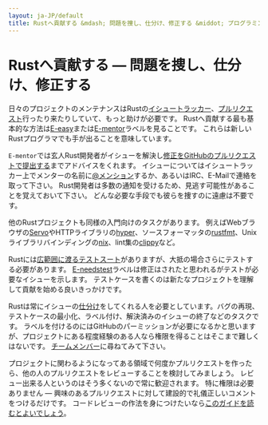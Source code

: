 ```yaml
---
layout: ja-JP/default
title: Rustへ貢献する &mdash; 問題を捜し、仕分け、修正する &middot; プログラミング言語Rust
---
```


# Rustへ貢献する &mdash; 問題を捜し、仕分け、修正する

日々のプロジェクトのメンテナンスはRustの[イシュートラッカー][issue tracker]、[プルリクエスト][PR]行ったり来たりしていて、もっと助けが必要です。
Rustへ貢献する最も基本的な方法は[E-easy]または[E-mentor]ラベルを見ることです。
これらは新しいRustプログラマでも手が出ることを意味しています。

`E-mentor`では玄人Rust開発者がイシューを解決し[修正をGitHubのプルリクエストで提出する][pull]までアドバイスをくれます。
イシューについてはイシュートラッカー上でメンターの名前に[@メンション][@mentioning]するか、あるいはIRC、E-Mailで連絡を取って下さい。
Rust開発者は多数の通知を受けるため、見逃す可能性があることを覚えておいて下さい。
どんな必要な手段でも彼らを捜すのに遠慮は不要です。

他のRustプロジェクトも同様の入門向けのタスクがあります。
例えばWebブラウザの[Servo]やHTTPライブラリの[hyper]、ソースフォーマッタの[rustfmt]、Unixライブラリバインディングの[nix]、lint集の[clippy]など。

Rustには[広範囲に渡るテストスート][test]がありますが、大抵の場合さらにテストする必要があります。
[E-needstest]ラベルは修正はされたと思われるがテストが必要なイシューを示します。
テストケースを書くのは新たなプロジェクトを理解して貢献を始める良いきっかけです。

Rustは常にイシューの[仕分け][triage]をしてくれる人を必要としています。バグの再現、テストケースの最小化、ラベル付け、解決済みのイシューの終了などのタスクです。
ラベルを付けるのにはGitHubのパーミッションが必要になるかと思いますが、プロジェクトにある程度経験のある人なら権限を得ることはそこまで難しくはないです。
[チームメンバー][team]に尋ねてみて下さい。

プロジェクトに関わるようになってある領域で何度かプルリクエストを作ったら、他の人のプルリクエストをレビューすることを検討してみましょう。
レビュー出来る人というのはそう多くないので常に歓迎されます。
特に権限は必要ありません &mdash; 興味のあるプルリクエストに対して建設的で礼儀正しいコメントをつけるだけです。
コードレビューの作法を身につけたいなら[このガイドを読むとよいでしょう][reviews]。

<!--
TODO: weekly triage email?
TODO: @nrc says suggesting everybody review w/o training is bad
-->

[@mentioning]: https://github.com/blog/821
[E-easy]: https://github.com/rust-lang/rust/issues?q=is%3Aopen+is%3Aissue+label%3AE-easy
[E-mentor]: https://github.com/rust-lang/rust/issues?q=is%3Aopen+is%3Aissue+label%3AE-easy+label%3AE-mentor
[E-needstest]: https://github.com/rust-lang/rust/issues?q=is%3Aopen+is%3Aissue+label%3AE-needstest
[PR]: https://github.com/rust-lang/rust/pulls
[Servo]: https://github.com/servo/servo
[clippy]: https://github.com/Manishearth/rust-clippy
[hyper]: https://github.com/hyperium/hyper
[issue tracker]: https://github.com/rust-lang/rust/issues
[nix]: https://github.com/nix-rust/nix/
[pull]: https://github.com/rust-lang/rust/blob/master/CONTRIBUTING.md#pull-requests
[reviews]: http://blog.originate.com/blog/2014/09/29/effective-code-reviews/
[rustfmt]: https://github.com/rust-lang-nursery/rustfmt
[team]: team.html
[test]: https://github.com/rust-lang/rust-wiki-backup/blob/master/Note-testsuite.md
[triage]: https://github.com/rust-lang/rust/blob/master/CONTRIBUTING.md#issue-triage
